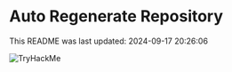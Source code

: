# Auto Regenerate Repository

This README was last updated: 2024-09-17 20:26:06

 ![TryHackMe](https://tryhackme.com/badge/533634)